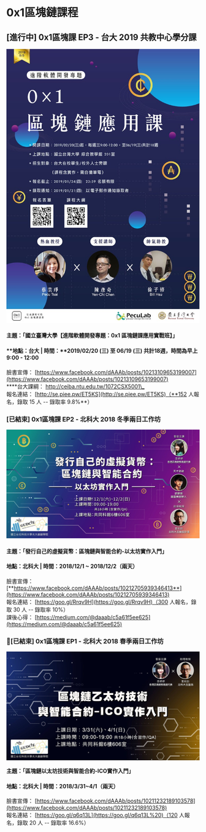 # 0x1區塊鏈課程

## \[進行中\] 0x1區塊課 EP3 - 台大 2019 共教中心學分課

![](../.gitbook/assets/image%20%281%29.png)

#### **主題：「**國立臺灣大學【進階軟體開發專題：0x1 區塊鏈課應用實戰班】**」**

#### **地點：台大 \| 時間：**2019/02/20 \(三\) 至 06/19 \(三\) 共計18週，時間為早上 9:00 - 12:00

臉書宣傳： [https://www.facebook.com/dAAAb/posts/10213109653199007](https://www.facebook.com/dAAAb/posts/10213109653199007)  
****台大課綱： [http://ceiba.ntu.edu.tw/1072CSX5001\_ ](http://ceiba.ntu.edu.tw/1072CSX5001_%20)  
報名連結： [http://se.piee.pw/ET5KS](http://se.piee.pw/ET5KS)（**152 人報名，錄取 15 人 -- 錄取率 9.8%**）

### **\[已結束\]** 0x1區塊課 EP2 - 北科大 2018 冬季兩日工作坊

![](../.gitbook/assets/44512395_1984166398273168_7240695084390285312_n.jpg)

#### **主題：「發行自己的虛擬貨幣：區塊鏈與智能合約-以太坊實作入門」**

#### **地點：北科大 \| 時間：2018/12/1 ~ 2018/12/2（兩天）**

臉書宣傳： [**https://www.facebook.com/dAAAb/posts/10212705939346413**](https://www.facebook.com/dAAAb/posts/10212705939346413)  
報名連結： [https://goo.gl/Rrqv9H](https://goo.gl/Rrqv9H)（300 人報名，錄取 30 人 -- 錄取率 10%）  
課後心得： [https://medium.com/@daaab/c5a61f5ee625](https://medium.com/@daaab/c5a61f5ee625)

### **\[已結束\]** 0x1區塊課 EP1 - 北科大 2018 春季兩日工作坊 

![](../.gitbook/assets/image.png)

**主題：「區塊鏈以太坊技術與智能合約-ICO實作入門」**

#### 地點：北科大 \| 時間：2018/3/31~4/1（兩天）

臉書宣傳： [https://www.facebook.com/dAAAb/posts/10211232189103578](https://www.facebook.com/dAAAb/posts/10211232189103578)  
報名連結： [https://goo.gl/q6q13L](https://goo.gl/q6q13L%20)（120 人報名，錄取 20 人 -- 錄取率 16.6%）


